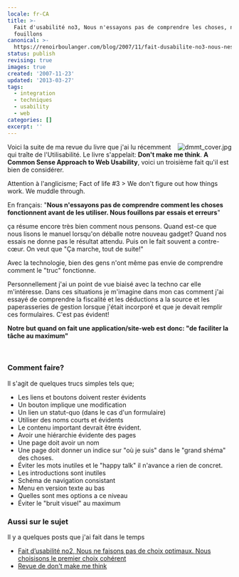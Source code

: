 ```yaml
---
locale: fr-CA
title: >-
  Fait d'usabilité no3, Nous n'essayons pas de comprendre les choses, nous
  fouillons
canonical: >-
  https://renoirboulanger.com/blog/2007/11/fait-dusabilite-no3-nous-nessayons-pas-de-comprendre-les-choses-nous-fouillons/
status: publish
revising: true
images: true
created: '2007-11-23'
updated: '2013-03-27'
tags:
  - integration
  - techniques
  - usability
  - web
categories: []
excerpt: ''
---
```


<div style="float:right;"><img src="http://www.renoirboulanger.com/wp-content/uploads/2007/09/dmmt_cover.jpg" title="dmmt_cover.jpg" alt="dmmt_cover.jpg" style="border:0"  /></div>Voici la suite de ma revue du livre que j'ai lu récemment qui traîte de l'Utilisabilité. Le livre s'appelait: <strong>Don't make me think</strong>. <strong>A Common Sense Approach to Web Usability</strong>, voici un troisième fait qu'il est bien de considérer.

Attention à l'anglicisme;
Fact of life #3 &gt; We don't figure out how things work. We muddle through.

<!--more-->

En français: "<strong>Nous n'essayons pas de comprendre comment les choses fonctionnent avant de les utiliser. Nous fouillons par essais et erreurs</strong>"

ça résume encore très bien comment nous pensons. Quand est-ce que nous lisons le manuel lorsqu'on déballe notre nouveau gadget? Quand nos essais ne donne pas le résultat attendu. Puis on le fait souvent a contre-cœur. On veut que "Ça marche, tout de suite!"

Avec la technologie, bien des gens n'ont même pas envie de comprendre comment le "truc" fonctionne.

Personnellement j'ai un point de vue biaisé avec la techno car elle m'intéresse. Dans ces situations je m'imagine dans mon cas comment j'ai essayé de comprendre la fiscalité et les déductions a la source et les paperasseries de gestion lorsque j'était incorporé et que je devait remplir ces formulaires. C'est pas évident!

<strong>Notre but quand on fait une application/site-web est donc: "de faciliter la tâche au maximum"</strong>
<p>&nbsp;</p>

<h3>Comment faire?</h3>
Il s'agit de quelques trucs simples tels que;
<ul>
    <li>Les liens et boutons doivent rester évidents</li>
    <li>Un bouton implique une modification</li>
    <li>Un lien un statut-quo (dans le cas d'un formulaire)</li>
    <li>Utiliser des noms courts et évidents</li>
    <li>Le contenu important devrait être évident.</li>
    <li>Avoir une hiérarchie évidente des pages</li>
    <li>Une page doit avoir un nom</li>
    <li>Une page doit donner un indice sur "où je suis" dans le "grand shéma" des choses.</li>
    <li>Éviter les mots inutiles et le "happy talk" il n'avance a rien de concret.</li>
    <li>Les introductions sont inutiles</li>
    <li>Schéma de navigation consistant</li>
    <li>Menu en version texte au bas</li>
    <li>Quelles sont mes options a ce niveau</li>
    <li>Éviter le "bruit visuel" au maximum</li>
</ul>

<h3>Aussi sur le sujet</h3>
Il y a quelques posts que j'ai fait dans le temps
<ul>
	<li><a href="http://renoirboulanger.com/blog/2007/10/fait-dusabilite-no2-nous-ne-faisons-pas-de-choix-optimaux-nous-choisisons-le-premier-choix-coherent/">Fait d’usabilité no2, Nous ne faisons pas de choix optimaux. Nous choisisons le premier choix cohérent</a></li>
	<li><a href="http://renoirboulanger.com/blog/2007/09/revue-de-dont-make-me-think/">Revue de don't make me think</a></li>
</ul>